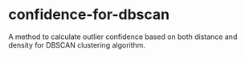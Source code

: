 # confidence-for-dbscan
A method to calculate outlier confidence based on both distance and density for DBSCAN clustering algorithm.
